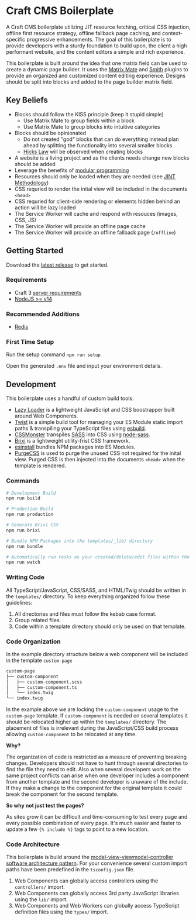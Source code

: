 # Craft CMS Boilerplate

A Craft CMS boilerplate utilizing JIT resource fetching, critical CSS injection, offline first resource strategy, offline fallback page caching, and context-specific progressive enhancements. The goal of this boilerplate is to provide developers with a sturdy foundation to build upon, the client a high performant website, and the content editors a simple and rich experience.

This boilerplate is built around the idea that one matrix field can be used to create a dynamic page builder. It uses the [Matrix Mate](https://plugins.craftcms.com/matrixmate) and [Smith](https://plugins.craftcms.com/smith) plugins to provide an organized and customized content editing experience. Designs should be split into blocks and added to the page builder matrix field.

## Key Beliefs

- Blocks should follow the KISS principle (keep it stupid simple)
	- Use Matrix Mate to group fields within a block
	- Use Matrix Mate to group blocks into intuitive categories
- Blocks should be opinionated
	- Do not created "god" blocks that can do everything instead plan ahead by splitting the functionality into several smaller blocks
	- [Hicks Law](https://lawsofux.com/hicks-law) will be observed when creating blocks
- A website is a living project and as the clients needs change new blocks should be added
- Leverage the benefits of [modular programming](https://en.wikipedia.org/wiki/Modular_programming)
- Resources should only be loaded when they are needed (see [JINT Methodology](https://jintmethod.dev/))
- CSS requried to render the inital view will be included in the documents `<head>`
- CSS requried for client-side rendering or elements hidden behind an action will be lazy loaded
- The Service Worker will cache and respond with resouces (images, CSS, JS)
- The Service Worker will provide an offline page cache
- The Service Worker will provide an offline fallback page (`/offline`)

## Getting Started

Download the [latest release](https://github.com/codewithkyle/craftcms-boilerplate/releases) to get started.

### Requirements

-   Craft 3 [server requirements](https://docs.craftcms.com/v3/requirements.html)
-   [NodeJS >= v14](https://nodejs.org/en/)

### Recommended Additions

-   [Redis](https://redis.io/)

### First Time Setup

Run the setup command `npm run setup`

Open the generated `.env` file and input your environment details.

## Development

This boilerplate uses a handful of custom build tools.

- [Lazy Loader](https://github.com/codewithkyle/lazy-loader) is a lightweight JavaScript and CSS boostrapper built around Web Components.
- [Twist](https://github.com/codewithkyle/twist) is a simple build tool for managing your ES Module static import paths & transpiling your TypeScript files using [esbuild](https://esbuild.github.io/).
- [CSSMonster](https://github.com/codewithkyle/cssmonster) transpiles [SASS](https://sass-lang.com/) into CSS using [node-sass](https://github.com/sass/node-sass).
- [Brixi](https://brixi.dev/) is a lightweight utility-frist CSS framework.
- [esinstall](https://www.npmjs.com/package/esinstall) bundles NPM packages into ES Modules.
- [PurgeCSS](https://purgecss.com/) is used to purge the unused CSS not required for the inital view. Purged CSS is then injected into the documents `<head>` when the template is rendered.

### Commands

```sh
# Development Build
npm run build

# Production Build
npm run production

# Generate Brixi CSS
npm run brixi

# Bundle NPM Packages into the templates/_lib/ directory
npm run bundle

# Automatically run tasks as your created/delete/edit files within the templates directory
npm run watch
```

### Writing Code

All TypeScript/JavaScript, CSS/SASS, and HTML/Twig should be written in the `templates/` directory. To keep everything organized follow these guidelines:

1. All directories and files must follow the kebab case format.
1. Group related files.
1. Code within a template directory should only be used on that template.

### Code Organization

In the example directory structure below a web component will be included in the template `custom-page`

```sh
custom-page
├── custom-component
│   ├── custom-component.scss
│   ├── custom-component.ts
│   └── index.twig
└── index.twig
```

In the example above we are locking the `custom-component` usage to the `custom-page` template. If `custom-component` is needed on several templates it should be relocated higher up within the `templates/` directory. The placement of files is irrelevant during the JavaScript/CSS build process allowing `custom-component` to be relocated at any time.

**Why?**

The organization of code is restricted as a measure of preventing breaking changes. Developers should not have to hunt through several directories to find the file they need to edit. Also when several developers work on the same project conflicts can arise when one developer includes a component from another template and the second developer is unaware of the include. If they make a change to the component for the original template it could break the component for the second template.

**So why not just test the pages?**

As sites grow it can be difficult and time-consuming to test every page and every possible combination of every page. It's much easier and faster to update a few `{% include %}` tags to point to a new location.

### Code Architecture

This boilerplate is build around the [model-view-viewmodel-controller software architecture pattern](https://mvvmc.jintmethod.dev/). For your convenience several custom import paths have been predefined in the `tsconfig.json` file.

1. Web Components can globally access controllers using the `controllers/` import.
1. Web Components can globally access 3rd party JavaScript libraries using the `lib/` import.
1. Web Components and Web Workers can globally access TypeScript definition files using the `types/` import.

